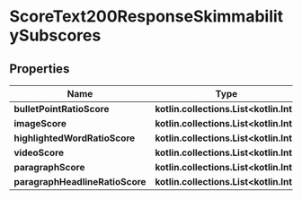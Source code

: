 
# ScoreText200ResponseSkimmabilitySubscores

## Properties
Name | Type | Description | Notes
------------ | ------------- | ------------- | -------------
**bulletPointRatioScore** | **kotlin.collections.List&lt;kotlin.Int&gt;** |  |  [optional]
**imageScore** | **kotlin.collections.List&lt;kotlin.Int&gt;** |  |  [optional]
**highlightedWordRatioScore** | **kotlin.collections.List&lt;kotlin.Int&gt;** |  |  [optional]
**videoScore** | **kotlin.collections.List&lt;kotlin.Int&gt;** |  |  [optional]
**paragraphScore** | **kotlin.collections.List&lt;kotlin.Int&gt;** |  |  [optional]
**paragraphHeadlineRatioScore** | **kotlin.collections.List&lt;kotlin.Int&gt;** |  |  [optional]



